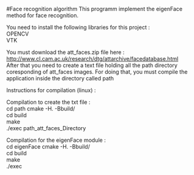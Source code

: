 #Face recognition algorithm
This programm implement the eigenFace method for face recognition. <br>

You need to install the following libraries for this project : <br>
OPENCV <br>
VTK <br>

You must download the att_faces.zip file here : http://www.cl.cam.ac.uk/research/dtg/attarchive/facedatabase.html <br>
After that you need to create a text file holding all the path directory coresponding of att_faces images. 
For doing that, you must compile the application inside the directory called path <br>

Instructions for compilation (linux) : <br>

Compilation to create the txt file : <br>
cd path
cmake -H. -Bbuild/ <br>
cd build <br>
make <br>
./exec path_att_faces_Directory <br> 


Compilation for the eigenFace module : <br>
cd eigenFace
cmake -H. -Bbuild/ <br>
cd build <br>
make <br>
./exec <br>
